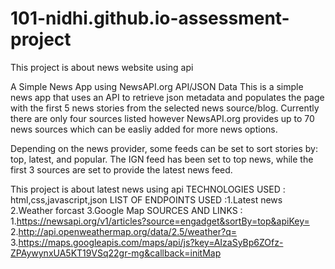 # 101-nidhi.github.io-assessment-project

This project is about news website using api

A Simple News App using NewsAPI.org API/JSON Data
This is a simple news app that uses an API to retrieve json metadata and populates the page with the first 5 news stories from the selected news source/blog. Currently there are only four sources listed however NewsAPI.org provides up to 70 news sources which can be easliy added for more news options.

Depending on the news provider, some feeds can be set to sort stories by: top, latest, and popular. The IGN feed has been set to top news, while the first 3 sources are set to provide the latest news feed.

This project is about latest news using api TECHNOLOGIES USED : html,css,javascript,json
LIST OF ENDPOINTS USED :1.Latest news 2.Weather forcast 3.Google Map
SOURCES AND LINKS : 1.https://newsapi.org/v1/articles?source=engadget&sortBy=top&apiKey=
2.http://api.openweathermap.org/data/2.5/weather?q=
3.https://maps.googleapis.com/maps/api/js?key=AIzaSyBp6ZOfz-ZPAywynxUA5KT19VSq22gr-mg&callback=initMap
